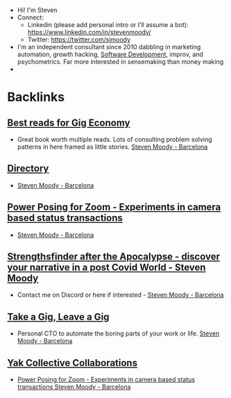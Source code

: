 - Hi!  I'm Steven
- Connect:
    - Linkedin (please add personal intro or I'll assume a bot): https://www.linkedin.com/in/stevenmoody/
    - Twitter: https://twitter.com/sjmoody
- I'm an independent consultant since 2010 dabbling in marketing automation, growth hacking, [Software Development](<Software Development.md>), improv, and psychometrics.  Far more interested in sensemaking than money making
- 

# Backlinks
## [Best reads for Gig Economy](<Best reads for Gig Economy.md>)
- Great book worth multiple reads.  Lots of consulting problem solving patterns in here framed as little stories. [Steven Moody - Barcelona](<Steven Moody - Barcelona.md>)

## [Directory](<Directory.md>)
- [Steven Moody - Barcelona](<Steven Moody - Barcelona.md>)

## [Power Posing for Zoom - Experiments in camera based status transactions ](<Power Posing for Zoom - Experiments in camera based status transactions .md>)
- [Steven Moody - Barcelona](<Steven Moody - Barcelona.md>)

## [Strengthsfinder after the Apocalypse - discover your narrative in a post Covid World - Steven Moody](<Strengthsfinder after the Apocalypse - discover your narrative in a post Covid World - Steven Moody.md>)
- Contact me on Discord or here if interested - [Steven Moody - Barcelona](<Steven Moody - Barcelona.md>)

## [Take a Gig, Leave a Gig](<Take a Gig, Leave a Gig.md>)
- Personal CTO to automate the boring parts of your work or life. [Steven Moody - Barcelona](<Steven Moody - Barcelona.md>)

## [Yak Collective Collaborations](<Yak Collective Collaborations.md>)
- [Power Posing for Zoom - Experiments in camera based status transactions ](<Power Posing for Zoom - Experiments in camera based status transactions .md>) [Steven Moody - Barcelona](<Steven Moody - Barcelona.md>)

